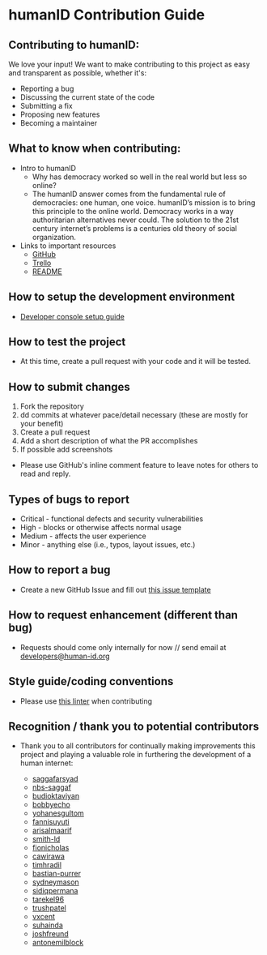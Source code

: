 # humanID Contribution Guide

## Contributing to humanID:

We love your input! We want to make contributing to this project as easy and transparent as possible, whether it's:

* Reporting a bug
* Discussing the current state of the code
* Submitting a fix
* Proposing new features
* Becoming a maintainer

## What to know when contributing:
* Intro to humanID
  * Why has democracy worked so well in the real world but less so online?
  * The humanID answer comes from the fundamental rule of democracies: one human, one voice. humanID’s mission is to bring this principle to the online world. Democracy works in a way authoritarian alternatives never could. The solution to the 21st century internet’s problems is a centuries old theory of social organization.
* Links to important resources
    * [GitHub](https://github.com/human-internet/)
    * [Trello](https://trello.com/b/hWkJbISF/tech-product-board)
    * [README](https://github.com/human-internet/humanid-weblogin/blob/master/README.md)

## How to setup the development environment
* [Developer console setup guide](https://docs.google.com/document/d/1SGv9dP-FeDGFRFfAEOY71F_eayFbKpzxEkt1g2Bi46Y/edit?usp=sharing)

## How to test the project
* At this time, create a pull request with your code and it will be tested.

## How to submit changes

 1. Fork the repository
 2. dd commits at whatever pace/detail necessary (these are mostly for your benefit)
 3. Create a pull request
 4. Add a short description of what the PR accomplishes
 5. If possible add screenshots

* Please use GitHub's inline comment feature to leave notes for others to read and reply.

## Types of bugs to report
* Critical - functional defects and security vulnerabilities
* High - blocks or otherwise affects normal usage
* Medium - affects the user experience
* Minor - anything else (i.e., typos, layout issues, etc.)

## How to report a bug
* Create a new GitHub Issue and fill out [this issue template](https://github.com/human-internet/humanid-weblogin/blob/master/reporting-bugs.md)

## How to request enhancement (different than bug)
* Requests should come only internally for now // send email at developers@human-id.org

## Style guide/coding conventions
* Please use [this linter](https://github.com/FriendsOfPHP/PHP-CS-Fixer) when contributing

## Recognition / thank you to potential contributors
* Thank you to all contributors for continually making improvements this project and playing a valuable role in furthering the development of a human internet:

  * [saggafarsyad](https://github.com/saggafarsyad)
  * [nbs-saggaf](https://github.com/nbs-saggaf)
  * [budioktaviyan](https://github.com/budioktaviyan)
  * [bobbyecho](https://github.com/bobbyecho)
  * [yohanesgultom](https://github.com/yohanesgultom)
  * [fannisuyuti](https://github.com/fannisuyuti)
  * [arisalmaarif](https://github.com/arisalmaarif)
  * [smith-ld](https://github.com/smith-ld)
  * [fionicholas](https://github.com/fionicholas)
  * [cawirawa](https://github.com/cawirawa)
  * [timhradil](https://github.com/timhradil)
  * [bastian-purrer](https://github.com/bastian-purrer)
  * [sydneymason](https://github.com/sydneymason)
  * [sidiqpermana](https://github.com/sidiqpermana)
  * [tarekel96](https://github.com/tarekel96)
  * [trushpatel](https://github.com/trushpatel)
  * [vxcent](https://github.com/vxcent)
  * [suhainda](https://github.com/suhainda)
  * [joshfreund](https://github.com/joshfreund)
  * [antonemilblock](https://github.com/antonemilblock)
